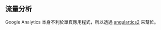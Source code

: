## 流量分析

Google Analytics 本身不利於單頁應用程式，所以透過 [angulartics2](https://github.com/angulartics/angulartics2) 來幫忙。
